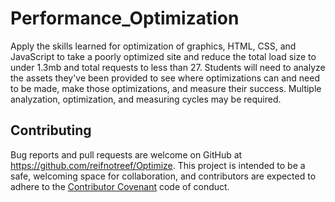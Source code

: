 # Performance_Optimization
Apply the skills learned for optimization of graphics, HTML, CSS, and JavaScript to take a poorly optimized site and reduce the total load size to under 1.3mb and total requests to less than 27. Students will need to analyze the assets they've been provided to see where optimizations can and need to be made, make those optimizations, and measure their success. Multiple analyzation, optimization, and measuring cycles may be required.


## Contributing

Bug reports and pull requests are welcome on GitHub at https://github.com/reifnotreef/Optimize. This project is intended to be a safe, welcoming space for collaboration, and contributors are expected to adhere to the [Contributor Covenant](http://contributor-covenant.org) code of conduct.
